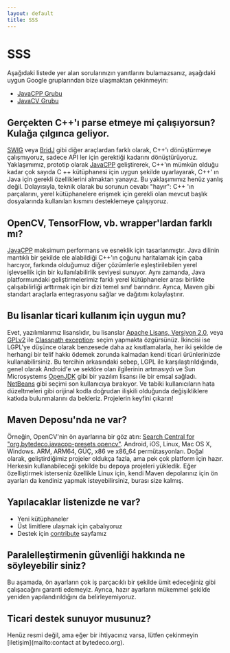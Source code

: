 ```yaml
---
layout: default
title: SSS
---
```


SSS
===

Aşağıdaki listede yer alan sorularınızın yanıtlarını bulamazsanız, aşağıdaki uygun Google gruplarından bize ulaşmaktan çekinmeyin:

 * [JavaCPP Grubu](http://groups.google.com/group/javacpp-project)
 * [JavaCV Grubu](http://groups.google.com/group/javacv)


Gerçekten C++'ı parse etmeye mi çalışıyorsun? Kulağa çılgınca geliyor.
----------------------------------------------------------------------
[SWIG](http://www.swig.org/) veya [BridJ](https://code.google.com/p/bridj/) gibi diğer araçlardan farklı olarak, C++'ı dönüştürmeye çalışmıyoruz, sadece API ler için gerektiği kadarını dönüştürüyoruz. Yaklaşımımız, prototip olarak [JavaCPP](https://github.com/bytedeco/javacpp) geliştirerek, C++'ın mümkün olduğu kadar çok sayıda C ++ kütüphanesi için uygun şekilde uyarlayarak, C++' ın Java için gerekli özelliklerini almaktan yanayız. Bu yaklaşımımız henüz yanlış değil. Dolayısıyla, teknik olarak bu sorunun cevabı "hayır": C++ 'ın parçalarını, yerel kütüphanelere erişmek için gerekli olan mevcut başlık dosyalarında kullanılan kısmını desteklemeye çalışıyoruz.

OpenCV, TensorFlow, vb. wrapper'lardan farklı mı?
-------------------------------------------------
[JavaCPP](https://github.com/bytedeco/javacpp) maksimum performans ve esneklik için tasarlanmıştır. Java dilinin mantıklı bir şekilde ele alabildiği C++'ın çoğunu haritalamak için çaba harcıyor, farkında olduğumuz diğer çözümlerle eşleştirilebilen yerel işlevsellik için bir kullanılabilirlik seviyesi sunuyor. Aynı zamanda, Java platformundaki geliştirmelerimiz farklı yerel kütüphaneler arası birlikte çalışabilirliği arttırmak için bir dizi temel sınıf barındırır. Ayrıca, Maven gibi standart araçlarla entegrasyonu sağlar ve dağıtımı kolaylaştırır.

Bu lisanlar ticari kullanım için uygun mu?
------------------------------------------
Evet, yazılımlarımız lisanslıdır, bu lisanslar [Apache Lisans, Versiyon 2.0](http://www.apache.org/licenses/LICENSE-2.0), veya  [GPLv2](http://www.gnu.org/licenses/gpl-2.0.html) ile [Classpath exception](http://www.gnu.org/software/classpath/license.html): seçim yapmakta özgürsünüz. İkincisi ise LGPL'ye düşünce olarak benzesede daha az kısıtlamalarla, her iki şekilde de herhangi bir telif hakkı ödemek zorunda kalmadan kendi ticari ürünlerinizde kullanabilirsiniz. Bu tercihin arkasındaki sebep, LGPL ile karşılaştırıldığında, genel olarak Android'e ve sektöre olan ilgilerinin artmasıydı ve Sun Microsystems [OpenJDK](http://openjdk.java.net/legal/gplv2+ce.html)  gibi bir yazılım lisansı ile bir emsal sağladı. [NetBeans](https://netbeans.org/cddl-gplv2.html) gibi seçimi son kullanıcıya bırakıyor. Ve tabiki kullanıcıların hata düzeltmeleri gibi orijinal kodla doğrudan ilişkili olduğunda değişikliklere katkıda bulunmalarını da bekleriz. Projelerin keyfini çıkarın!

Maven Deposu'nda ne var?
------------------------
Örneğin, OpenCV'nin ön ayarlarına bir göz atın: [Search Central for "org.bytedeco.javacpp-presets opencv"](http://search.maven.org/#search%7Cga%7C1%7Corg.bytedeco.javacpp-presets%20opencv). Android, iOS, Linux, Mac OS X, Windows. ARM, ARM64, GÜÇ, x86 ve x86_64 permütasyonları. Doğal olarak, geliştirdiğimiz projeler oldukça fazla, ama pek çok platform için hazır.  Herkesin kullanabileceği şekilde bu depoya projeleri yükledik. Eğer özelliştirmek isterseniz özellikle Linux için, kendi Maven depolarınız için ön ayarları da kendiniz yapmak isteyebilirsiniz, burası size kalmış.

Yapılacaklar listenizde ne var?
-------------------------------
* Yeni kütüphaneler
* Üst limitlere ulaşmak için çabalıyoruz
* Destek için [contribute](/contribute/) sayfamız


Paralelleştirmenin güvenliği hakkında ne söyleyebilir siniz?
------------------------------------------------------------
Bu aşamada, ön ayarların çok iş parçacıklı bir şekilde ümit edeceğiniz gibi çalışacağını garanti edemeyiz. Ayrıca, hazır ayarların mükemmel şekilde yeniden yapılandırıldığını da belirleyemiyoruz.


Ticari destek sunuyor musunuz?
------------------------------
Henüz resmi değil, ama eğer bir ihtiyacınız varsa, lütfen çekinmeyin [iletişim](mailto:contact at bytedeco.org).

